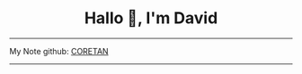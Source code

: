 <h1 align="center">Hallo 👋, I'm David</h1>
<hr />
<p>My Note github: <a href="https://github.com/Dvdrinaldi">CORETAN</a> </p>
<hr />
